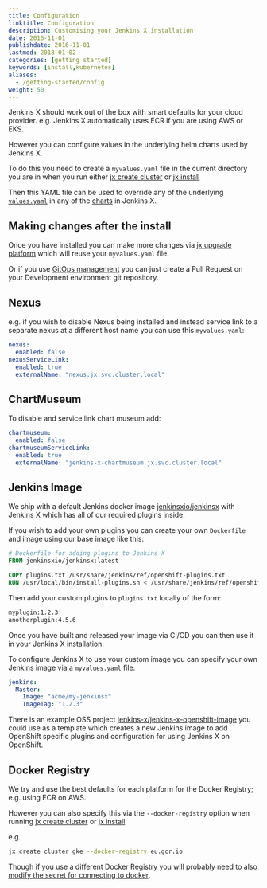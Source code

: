 ```yaml
---
title: Configuration
linktitle: Configuration
description: Customising your Jenkins X installation
date: 2016-11-01
publishdate: 2016-11-01
lastmod: 2018-01-02
categories: [getting started]
keywords: [install,kubernetes]
aliases:
  - /getting-started/config
weight: 50
---
```


Jenkins X should work out of the box with smart defaults for your cloud provider. e.g. Jenkins X automatically uses ECR if you are using AWS or EKS.

However you can configure values in the underlying helm charts used by Jenkins X.

To do this you need to create a `myvalues.yaml` file in the current directory you are in when you run either [jx create cluster](/commands/jx_create_cluster/) or [jx install](/commands/jx_install/)

Then this YAML file can be used to override any of the underlying [`values.yaml`](https://github.com/jenkins-x/jenkins-x-platform/blob/master/jenkins-x-platform/values.yaml) in any of the [charts](https://github.com/jenkins-x/jenkins-x-platform/blob/master/jenkins-x-platform/requirements.yaml) in Jenkins X.

## Making changes after the install

Once you have installed you can make more changes via [jx upgrade platform](/commands/jx_upgrade_platform/) which will reuse your `myvalues.yaml` file.

Or if you use [GitOps management](/docs/managing-jx/common-tasks/manage-via-gitops/) you can just create a Pull Request on your Development environment git repository.

## Nexus

e.g. if you wish to disable Nexus being installed and instead service link to a separate nexus at a different host name you can use this `myvalues.yaml`:

```yaml
nexus:
  enabled: false
nexusServiceLink:
  enabled: true
  externalName: "nexus.jx.svc.cluster.local"
```

## ChartMuseum

To disable and service link chart museum add:

```yaml
chartmuseum:
  enabled: false
chartmuseumServiceLink:
  enabled: true
  externalName: "jenkins-x-chartmuseum.jx.svc.cluster.local"
```

## Jenkins Image

We ship with a default Jenkins docker image [jenkinsxio/jenkinsx](https://hub.docker.com/r/jenkinsxio/jenkinsx/) with Jenkins X which has all of our required plugins inside.

If you wish to add your own plugins you can create your own `Dockerfile` and image using our base image like this:

```dockerfile
# Dockerfile for adding plugins to Jenkins X
FROM jenkinsxio/jenkinsx:latest

COPY plugins.txt /usr/share/jenkins/ref/openshift-plugins.txt
RUN /usr/local/bin/install-plugins.sh < /usr/share/jenkins/ref/openshift-plugins.txt
```

Then add your custom plugins to `plugins.txt` locally of the form:

```txt
myplugin:1.2.3
anotherplugin:4.5.6
```

Once you have built and released your image via CI/CD you can then use it in your Jenkins X installation.

To configure Jenkins X to use your custom image you can specify your own Jenkins image via a `myvalues.yaml` file:

```yaml
jenkins:
  Master:
    Image: "acme/my-jenkinsx"
    ImageTag: "1.2.3"
```

There is an example OSS project [jenkins-x/jenkins-x-openshift-image](https://github.com/jenkins-x/jenkins-x-openshift-image) you could use as a template which creates a new Jenkins image to add OpenShift specific plugins and configuration for using Jenkins X on OpenShift.

## Docker Registry

We try and use the best defaults for each platform for the Docker Registry; e.g. using ECR on AWS.

However you can also specify this via the `--docker-registry` option when running  [jx create cluster](/commands/jx_create_cluster/) or [jx install](/commands/jx_install/)

e.g.

```sh
jx create cluster gke --docker-registry eu.gcr.io
```

Though if you use a different Docker Registry you will probably need to [also modify the secret for connecting to docker](/docs/managing-jx/common-tasks/docker-registry/#update-the-config-json-secret).
